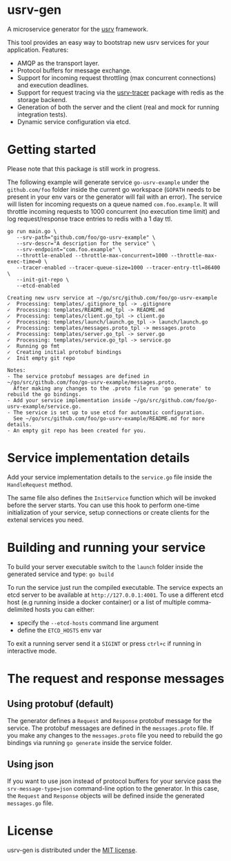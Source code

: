 # usrv-gen

A microservice generator for the [usrv](https://github.com/achilleasa/usrv) framework.

This tool provides an easy way to bootstrap new usrv services for your application. Features:
- AMQP as the transport layer.
- Protocol buffers for message exchange.
- Support for incoming request throttling (max concurrent connections) and execution deadlines.
- Support for request tracing via the [usrv-tracer](https://github.com/achilleasa/usrv-tracer) package with redis as the storage backend.
- Generation of both the server and the client (real and mock for running integration tests).
- Dynamic service configuration via etcd.

# Getting started

Please note that this package is still work in progress.

The following example will generate service `go-usrv-example` under the `github.com/foo` folder inside the current
go workspace (`GOPATH` needs to be present in your env vars or the generator will fail with an error). The service will
listen for incoming requests on a queue named `com.foo.example`. It will throttle incoming requests to 1000 concurrent
(no execution time limit) and log request/response trace entries to redis with a 1 day ttl.

```
go run main.go \
   --srv-path="github.com/foo/go-usrv-example" \
   --srv-descr="A description for the service" \
   --srv-endpoint="com.foo.example" \
   --throttle-enabled --throttle-max-concurrent=1000 --throttle-max-exec-time=0 \
   --tracer-enabled --tracer-queue-size=1000 --tracer-entry-ttl=86400 \
   --init-git-repo \
   --etcd-enabled

Creating new usrv service at ~/go/src/github.com/foo/go-usrv-example
✓  Processing: templates/.gitignore_tpl -> .gitignore
✓  Processing: templates/README.md_tpl -> README.md
✓  Processing: templates/client.go_tpl -> client.go
✓  Processing: templates/launch/launch.go_tpl -> launch/launch.go
✓  Processing: templates/messages.proto_tpl -> messages.proto
✓  Processing: templates/server.go_tpl -> server.go
✓  Processing: templates/service.go_tpl -> service.go
✓  Running go fmt
✓  Creating initial protobuf bindings
✓  Init empty git repo

Notes:
- The service protobuf messages are defined in ~/go/src/github.com/foo/go-usrv-example/messages.proto.
  After making any changes to the .proto file run 'go generate' to rebuild the go bindings.
- Add your service implementation inside ~/go/src/github.com/foo/go-usrv-example/service.go.
- The service is set up to use etcd for automatic configuration.
  See ~/go/src/github.com/foo/go-usrv-example/README.md for more details.
- An empty git repo has been created for you.
```

# Service implementation details

Add your service implementation details to the `service.go` file inside the `HandleRequest` method.

The same file also defines the `InitService` function which will be invoked before the server starts.
You can use this hook  to perform one-time initialization of your service, setup connections or create
clients for the extenal services you need.

# Building and running your service

To build your server executable switch to the `launch` folder inside the generated service and type:
`go build`

To run the service just run the compiled executable. The service expects an etcd server to be available at
`http://127.0.0.1:4001`. To use a different etcd host (e.g running inside a docker container) or a list
 of multiple comma-delimited hosts you can either:
- specify the `--etcd-hosts` command line argument
- define the `ETCD_HOSTS` env var

To exit a running server send it a `SIGINT` or press `ctrl+c` if running in interactive mode.

# The request and response messages

## Using protobuf (default)
The generator defines a `Request` and `Response` protobuf message for the service. The protobuf messages are defined
in the `messages.proto` file. If you make any changes to the `messages.proto` file you need to rebuild the go bindings via
running `go generate` inside the service folder.


## Using json

If you want to use json instead of protocol buffers for your service pass the
`srv-message-type=json` command-line option to the generator. In this case, the `Request` and
`Response` objects will be defined inside the generated `messages.go` file.


# License

usrv-gen is distributed under the [MIT license](https://github.com/achilleasa/usrv-genr/blob/master/LICENSE).
